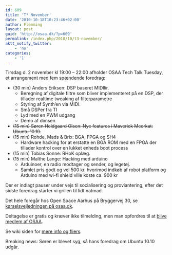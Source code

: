 ```yaml
---
id: 609
title: 'T³ November'
date: '2010-10-18T10:23:46+02:00'
author: Flemming
layout: post
guid: 'http://osaa.dk/?p=609'
permalink: /index.php/2010/10/t3-november/
aktt_notify_twitter:
    - 'no'
categories:
    - '1'
---
```


Tirsdag d. 2 november kl 19:00 – 22:00 afholder OSAA Tech Talk Tuesday, et arrangement med fem spændende foredrag:

- (30 min) Anders Eriksen: DSP baseret MIDIlir. 
    - Beregning af digitale filtre som bliver implementeret på en DSP, der tillader realtime tweaking af filterparametre
    - Styring af Synth’en via MIDI.
    - Små DSPer fra TI
    - Lyd med en PWM udgang
    - Demo af dimsen
- <del datetime="2010-11-02T11:43:38+00:00">(15 min) Søren Heldgaard Olsen: Nye features i Maverick Meerkat: Ubuntu 10.10.</del>
- (15 min) Rohde, Mads &amp; Brix: BGA, FPGA og SH4 
    - Hardware hacking for at erstatte en BGA ROM med en FPGA der tillader kontrol over en lukket enheds boot process
- (15 min) Tobias Sonne: RHoK oplæg.
- (15 min) Malthe Lange: Hacking med arduino 
    - Arduinoer, en radio modtager og sender, og legetøj.
    - Samlet pris godt og vel 500 kr. hvorimod indkøb af robot platform og Arduino med wi-fi shield ville koste ca. 900 kr

Der er indlagt pauser under vejs til socialisering og proviantering, efter det sidste foredrag starter vi grillen til lidt natmad.

Det hele foregår hos Open Space Aarhus på Bryggervej 30, se [kørselsvejledningen på osaa.dk](http://openspaceaarhus.dk/wiki/index.php/Location).

Deltagelse er gratis og kræver ikke tilmelding, men man opfordres til at [blive medlem af OSAA](../../bliv-medlem/).

Se wiki siden for [mere info og fliers](../../wiki/index.php/Referat20101102).

Breaking news: Søren er blevet syg, så hans foredrag om Ubuntu 10.10 udgår.